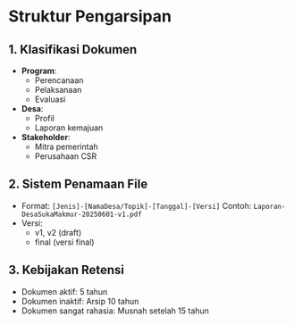 # Struktur Pengarsipan

## 1. Klasifikasi Dokumen

- **Program**:
  - Perencanaan
  - Pelaksanaan
  - Evaluasi
- **Desa**:
  - Profil
  - Laporan kemajuan
- **Stakeholder**:
  - Mitra pemerintah
  - Perusahaan CSR

## 2. Sistem Penamaan File

- Format: `[Jenis]-[NamaDesa/Topik]-[Tanggal]-[Versi]`
  Contoh: `Laporan-DesaSukaMakmur-20250601-v1.pdf`
- Versi:
  - v1, v2 (draft)
  - final (versi final)

## 3. Kebijakan Retensi

- Dokumen aktif: 5 tahun
- Dokumen inaktif: Arsip 10 tahun
- Dokumen sangat rahasia: Musnah setelah 15 tahun
